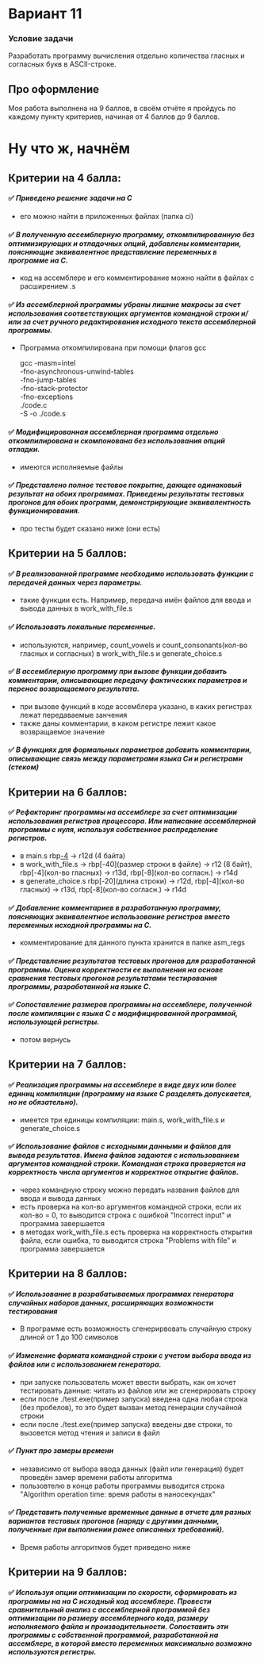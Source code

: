 # Вариант 11
### Условие задачи
Разработать программу вычисления отдельно количества гласных и согласных букв в ASCII-строке.
## Про оформление
Моя работа выполнена на 9 баллов, в своём отчёте я пройдусь по каждому пункту критериев, начиная от 4 баллов до 9 баллов.

# Ну что ж, начнём
## Критерии на 4 балла:
#### :white_check_mark: *Приведено решение задачи на C*
- его можно найти в приложенных файлах (папка ci)
#### :white_check_mark: *В полученную ассемблерную программу, откомпилированную без оптимизирующих и отладочных опций, добавлены комментарии, поясняющие эквивалентное представление переменных в программе на C.*
- код на ассемблере и его комментирование можно найти в файлах с расширением .s
#### :white_check_mark: *Из ассемблерной программы убраны лишние макросы за счет использования соответствующих аргументов командной строки и/или за счет ручного редактирования исходного текста ассемблерной программы.*
- Программа откомпилирована при помощи флагов gcc

    gcc -masm=intel \
    -fno-asynchronous-unwind-tables \
    -fno-jump-tables \
    -fno-stack-protector \
    -fno-exceptions \
    ./code.c \
    -S -o ./code.s
#### :white_check_mark: *Модифицированная ассемблерная программа отдельно откомпилирована и скомпонована без использования опций отладки.*
- имеются исполняемые файлы
#### :white_check_mark: *Представлено полное тестовое покрытие, дающее одинаковый результат на обоих программах. Приведены результаты тестовых прогонов для обоих программ, демонстрирующие эквивалентность функционирования.*
- про тесты будет сказано ниже (они есть)

## Критерии на 5 баллов:
#### :white_check_mark: *В реализованной программе необходимо использовать функции с передачей данных через параметры.*
- такие функции есть. Например, передача имён файлов для ввода и вывода данных в work_with_file.s
#### :white_check_mark: *Использовать локальные переменные.*
- используются, например, count_vowels и count_consonants(кол-во гласных и согласных) в work_with_file.s и generate_choice.s
#### :white_check_mark: *В ассемблерную программу при вызове функции добавить комментарии, описывающие передачу фактических параметров и перенос возвращаемого результата.*
- при вызове функций в коде ассемблера указано, в каких регистрах лежат передаваемые занчения
- также даны комментарии, в каком регистре лежит какое возвращаемое значение
#### :white_check_mark: *В функциях для формальных параметров добавить комментарии, описывающие связь между параметрами языка Си и регистрами (стеком)*

## Критерии на 6 баллов:
#### :white_check_mark: *Рефакторинг программы на ассемблере за счет оптимизации использования регистров процессора. Или написание ассемблерной программы с нуля, используя собственное распределение регистров.*
- в main.s rbp[-4](argc) -> r12d (4 байта)
- в work_with_file.s -> rbp[-40](размер строки в файле) -> r12 (8 байт), rbp[-4](кол-во гласных) -> r13d, rbp[-8](кол-во согласн.) -> r14d
- в generate_choice.s rbp[-20](длина строки) -> r12d, rbp[-4](кол-во гласных) -> r13d, rbp[-8](кол-во согласн.) -> r14d
#### :white_check_mark: *Добавление комментариев в разработанную программу, поясняющих эквивалентное использование регистров вместо переменных исходной программы на C.*
- комментирование для данного пункта хранится в папке asm_regs
#### :white_check_mark: *Представление результатов тестовых прогонов для разработанной программы. Оценка корректности ее выполнения на основе сравнения тестовых прогонов результатами тестирования программы, разработанной на языке C.*
#### :white_check_mark: *Сопоставление размеров программы на ассемблере, полученной после компиляции с языка C с модифицированной программой, использующей регистры.*
- потом вернусь

## Критерии на 7 баллов:
#### :white_check_mark: *Реализация программы на ассемблере в виде двух или более единиц компиляции (программу на языке C разделять допускается, но не обязательно).*
- имеется три единицы компиляции: main.s, work_with_file.s и generate_choice.s
#### :white_check_mark: *Использование файлов с исходными данными и файлов для вывода результатов. Имена файлов задаются с использованием аргументов командной строки. Командная строка проверяется на корректность числа аргументов и корректное открытие файлов.*
- через командную строку можно передать названия файлов для ввода и вывода данных
- есть проверка на кол-во аргументов командной строки, если их кол-во = 0, то выводится строка с ошибкой "Incorrect input" и программа завершается
- в методах work_with_file.s есть проверка на корректность открытия файла, если ошибка, то выводится строка "Problems with file" и программа завершается

## Критерии на 8 баллов:
#### :white_check_mark: *Использование в разрабатываемых программах генератора случайных наборов данных, расширяющих возможности тестирования*
- В программе есть возможность сгенерирвовать случайную строку длиной от 1 до 100 символов
#### :white_check_mark: *Изменение формата командной строки с учетом выбора ввода из файлов или с использованием генератора.*
- при запуске пользователь может ввести выбрать, как он хочет тестировать данные: читать из файлов или же сгенерировать строку
- если после ./test.exe(пример запуска) введена одна любая строка (без пробелов), то это будет вызван метод генерации случайной строки
- если после ./test.exe(пример запуска) введены две строки, то вызовется метод чтения и записи в файл
#### :white_check_mark: *Пункт про замеры времени*
- независимо от выбора ввода данных (файл или генерация) будет проведён замер времени работы алгоритма
- пользовтелю в конце работы программы выводится строка "Algorithm operation time: время работы в наносекундах"
#### :white_check_mark: *Представить полученные временные данные в отчете для разных вариантов тестовых прогонов (наряду с другими данными, полученные при выполнении ранее описанных требований).*
- Время работы алгоритмов будет приведено ниже

## Критерии на 9 баллов:
#### :white_check_mark: *Используя опции оптимизации по скорости, сформировать из программы на на C исходный код ассемблере. Провести сравнительный анализ с ассемблерной программой без оптимизации по размеру ассемблерного кода, размеру исполняемого файла и производительности. Сопоставить эти программы с собственной программой, разработанной на ассемблере, в которой вместо переменных максимально возможно используются регистры.*

